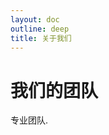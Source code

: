 ```yaml
---
layout: doc
outline: deep
title: 关于我们
---
```

<script setup>
import { VPTeamMembers } from 'vitepress/theme'

const members = [
  {
    avatar: 'https://q1.qlogo.cn/g?b=qq&nk=1300346951&s=640',
    name: '骚鸭鸭',
    title: '腐竹',
    links: [
      { icon: 'github', link: 'https://github.com/duckkingg' },
    ]
  },
  {
    avatar: 'https://q1.qlogo.cn/g?b=qq&nk=528806279&s=640',
    name: 'IMZCC',
    title: '技术',
    links: [
      { icon: 'github', link: 'https://github.com/IMZCC' },
    ]
  }  
]
</script>

# 我们的团队

专业团队.

<VPTeamMembers size="small" :members="members" />